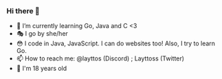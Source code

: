 ### Hi there 👋

<!--- 🔭 I’m currently working on -->
- 🌱 I’m currently learning Go, Java and C <3
- 🎭 I go by she/her
- 😳 I code in Java, JavaScript. I can do websites too! Also, I try to learn Go.
- 📫 How to reach me: @layttos (Discord) ; Layttoss (Twitter)
- 🧑 I'm 18 years old


<!--
**Layttos/Layttos** is a ✨ _special_ ✨ repository because its `README.md` (this file) appears on your GitHub profile.

Here are some ideas to get you started:

- 🔭 I’m currently working on ...
- 🌱 I’m currently learning ...
- 👯 I’m looking to collaborate on ...
- 🤔 I’m looking for help with ...
- 💬 Ask me about ...
- 📫 How to reach me: ...
- 😄 Pronouns: ...
- ⚡ Fun fact: ...
-->
